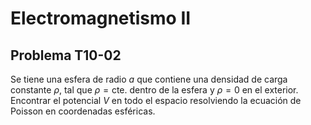 # Electromagnetismo II
## Problema T10-02

Se tiene una esfera de radio $`a`$ que contiene una densidad de carga constante
$`\rho`$, tal que $`\rho = \text{cte.}`$ dentro de la esfera y $`\rho = 0`$ en
el exterior. Encontrar el potencial $`V`$ en todo el espacio resolviendo la
ecuación de Poisson en coordenadas esféricas.
